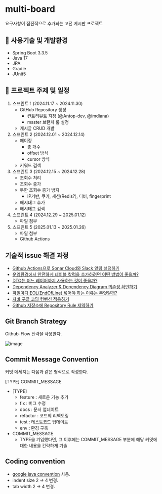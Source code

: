 # multi-board

요구사항이 점진적으로 추가되는 고전 게시판 프로젝트

## 🚩 사용기술 및 개발환경
- Spring Boot 3.3.5
- Java 17
- JPA
- Gradle
- JUnit5

## 🚩 프로젝트 주제 및 일정

1. 스프린트 1 (2024.11.17 ~ 2024.11.30)
   - GitHub Repository 생성
     - 컨트리뷰트 지정 (@Antop-dev, @imdiana)
     - master 브랜치 룰 설정
   - 게시글 CRUD 개발
2. 스프린트 2 (2024.12.01 ~ 2024.12.14)
   - 페이징
     - 총 개수
     - offset 방식
     - cursor 방식
   - 키워드 검색
3. 스프린트 3 (2024.12.15 ~ 2024.12.28)
   - 조회수 처리
   - 조회수 증가
   - 무한 조회수 증가 방지
     - IP기반, 쿠키, 세션(Redis?), 디비, fingerprint
   - 해시태그 추가
   - 해시태그 검색
4. 스프린트 4 (2024.12.29 ~ 2025.01.12)
   - 파일 첨부
5. 스프린트 5 (2025.01.13 ~ 2025.01.26)
   - 파일 첨부
   - Github Actions

## 기술적 issue 해결 과정

- [Github Actions으로 Sonar Cloud와 Slack 알림 설정하기](https://systemdata.tistory.com/115)
- [운영환경에서 안전하게 테이블 칼럼을 추가하려면 어떤 방법이 좋을까?](https://systemdata.tistory.com/114)
- [DTO는 어느 레이어까지 사용하는 것이 좋을까?](https://systemdata.tistory.com/112)
- [Dependency Analyzer & Dependency Diagram 의존성 확인하기](https://systemdata.tistory.com/111)
- [파일마다 EOL(EndOfLine) 넣어야 하는 이유는 무엇일까?](https://systemdata.tistory.com/110)
- [자바 구글 코딩 컨벤션 적용하기](https://systemdata.tistory.com/109)
- [Github 저장소에 Repository Rule 제약하기](https://systemdata.tistory.com/108)

## Git Branch Strategy

Github-Flow 전략을 사용한다.

![image](https://github.com/f-lab-edu/auctionHub/assets/59176149/0a15e53e-7896-4b26-848a-60e4e71b0288)


## Commit Message Convention

커밋 메세지는 다음과 같은 형식으로 작성한다.

[TYPE] COMMIT_MESSAGE

- [TYPE]
    - feature : 새로운 기능 추가
    - fix : 버그 수정
    - docs : 문서 업데이트
    - refactor : 코드의 리팩토링
    - test : 테스트코드 업데이트
    - env : 환경 구축
- COMMIT_MESSAGE
    - TYPE을 기입했다면, 그 이후에는 COMMIT_MESSAGE 부분에 해당 커밋에 대한 내용을 간략하게 기술


## Coding convention
- [google java convention](https://google.github.io/styleguide/javaguide.html) 사용.
- indent size 2 -> 4 변경.
- tab width 2 -> 4 변경.
